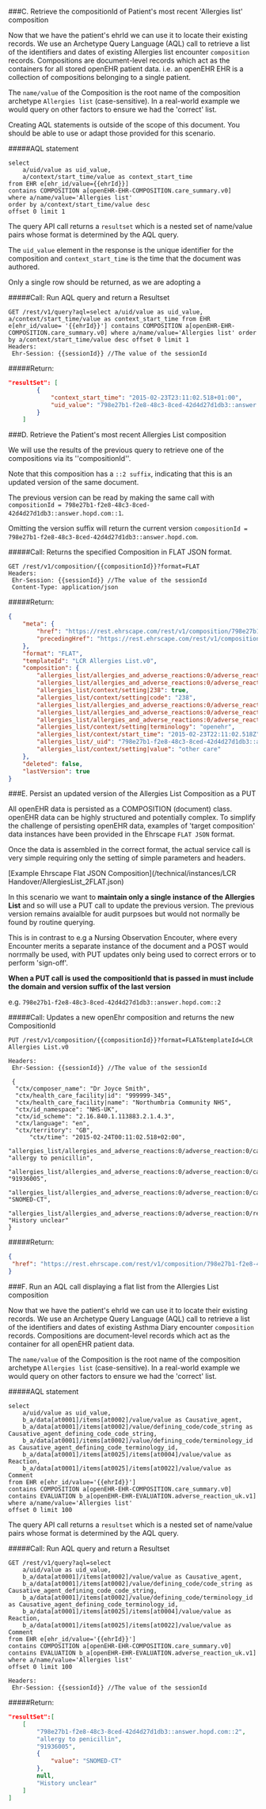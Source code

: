 ###C. Retrieve the compositionId of Patient's most recent 'Allergies list' composition

Now that we have the patient's ehrId we can use it to locate their existing records.
We use an Archetype Query Language (AQL) call to retrieve a list of the identifiers and dates of existing Allergies list encounter ``composition`` records. Compositions are document-level records which act as the containers for all stored openEHR patient data. i.e. an openEHR EHR is a collection of compositions belonging to a single patient.

The `name/value` of the Composition is the root name of the composition archetype `Allergies list` (case-sensitive). In a real-world example we would query on other factors to ensure we had the 'correct' list.

Creating AQL statements is outside of the scope of this document. You should be able to use or adapt those provided for this scenario.

#####AQL statement

````
select
    a/uid/value as uid_value,
    a/context/start_time/value as context_start_time
from EHR e[ehr_id/value={{ehrId}}]
contains COMPOSITION a[openEHR-EHR-COMPOSITION.care_summary.v0]
where a/name/value='Allergies list'
order by a/context/start_time/value desc
offset 0 limit 1
````
The query API call returns a `resultset` which is a nested set of name/value pairs whose format is determined by the AQL query.

The `uid_value` element in the response is the unique identifier for the composition and `context_start_time` is the time that the document was authored.

Only a single row should be returned, as we are adopting a

#####Call: Run AQL query and return a Resultset
````
GET /rest/v1/query?aql=select a/uid/value as uid_value, a/context/start_time/value as context_start_time from EHR e[ehr_id/value= '{{ehrId}}'] contains COMPOSITION a[openEHR-EHR-COMPOSITION.care_summary.v0] where a/name/value='Allergies list' order by a/context/start_time/value desc offset 0 limit 1
Headers:
 Ehr-Session: {{sessionId}} //The value of the sessionId
````

#####Return:
````json
"resultSet": [
        {
            "context_start_time": "2015-02-23T23:11:02.518+01:00",
            "uid_value": "798e27b1-f2e8-48c3-8ced-42d4d27d1db3::answer.hopd.com::2" //compositionId
        }
    ]
````

###D. Retrieve the Patient's most recent Allergies List composition

We will use the results of the previous query to retrieve one of the compositions via its ''compositionId''.

Note that this composition has a `::2 suffix`, indicating that this is an updated version of the same document.

The previous version can be read by making the same call with `compositionId = 798e27b1-f2e8-48c3-8ced-42d4d27d1db3::answer.hopd.com::1`.

Omitting the version suffix will return the current version `compositionId = 798e27b1-f2e8-48c3-8ced-42d4d27d1db3::answer.hopd.com`.


#####Call: Returns the specified Composition in FLAT JSON format.
````
GET /rest/v1/composition/{{compositionId}}?format=FLAT
Headers:
 Ehr-Session: {{sessionId}} //The value of the sessionId
 Content-Type: application/json
````
#####Return:
````json
{
    "meta": {
        "href": "https://rest.ehrscape.com/rest/v1/composition/798e27b1-f2e8-48c3-8ced-42d4d27d1db3::answer.hopd.com::2",
        "precedingHref": "https://rest.ehrscape.com/rest/v1/composition/798e27b1-f2e8-48c3-8ced-42d4d27d1db3::answer::1"
    },
    "format": "FLAT",
    "templateId": "LCR Allergies List.v0",
    "composition": {
        "allergies_list/allergies_and_adverse_reactions:0/adverse_reaction:0/causative_agent|terminology": "SNOMED-CT",
        "allergies_list/allergies_and_adverse_reactions:0/adverse_reaction:0/reaction_details/comment": "History unclear",
        "allergies_list/context/setting|238": true,
        "allergies_list/context/setting|code": "238",
        "allergies_list/allergies_and_adverse_reactions:0/adverse_reaction:0/causative_agent|91936005": true,
        "allergies_list/allergies_and_adverse_reactions:0/adverse_reaction:0/causative_agent|code": "91936005",
        "allergies_list/allergies_and_adverse_reactions:0/adverse_reaction:0/causative_agent|value": "allergy to penicillin",
        "allergies_list/context/setting|terminology": "openehr",
        "allergies_list/context/start_time": "2015-02-23T22:11:02.518Z",
        "allergies_list/_uid": "798e27b1-f2e8-48c3-8ced-42d4d27d1db3::answer.hopd.com::2",
        "allergies_list/context/setting|value": "other care"
    },
    "deleted": false,
    "lastVersion": true
}
````


###E. Persist an updated version of the Allergies List Composition as a PUT

All openEHR data is persisted as a COMPOSITION (document) class. openEHR data can be highly structured and potentially complex. To simplify the challenge of persisting openEHR data, examples of  'target composition' data instances have been provided in the Ehrscape ``FLAT JSON`` format.

Once the data is assembled in the correct format, the actual service call is very simple requiring only the setting of simple parameters and headers.

[Example Ehrscape Flat JSON Composition](/technical/instances/LCR Handover/AllergiesList_2FLAT.json)  

In this scenario we want to **maintain only a single instance of the Allergies List** and so will use a PUT call to update the previous version. The previous version remains avaialble for audit purpsoes but would not normally be found by routine querying.

This is in contrast to e.g a Nursing Observation Encouter, where every Encounter merits a separate instance of the document and a POST would norrmally be used, with PUT updates only being used to correct errors or to perform 'sign-off'.

**When a PUT call is used the compositionId that is passed in must include the domain and version suffix  of the last version**

e.g. `798e27b1-f2e8-48c3-8ced-42d4d27d1db3::answer.hopd.com::2`

#####Call: Updates a new openEhr composition and returns the new CompositionId
````
PUT /rest/v1/composition/{{compositionId}}?format=FLAT&templateId=LCR Allergies List.v0

Headers:
 Ehr-Session: {{sessionId}} //The value of the sessionId

 {
  "ctx/composer_name": "Dr Joyce Smith",
  "ctx/health_care_facility|id": "999999-345",
  "ctx/health_care_facility|name": "Northumbria Community NHS",
  "ctx/id_namespace": "NHS-UK",
  "ctx/id_scheme": "2.16.840.1.113883.2.1.4.3",
  "ctx/language": "en",
  "ctx/territory": "GB",
	  "ctx/time": "2015-02-24T00:11:02.518+02:00",
    "allergies_list/allergies_and_adverse_reactions:0/adverse_reaction:0/causative_agent|value": "allergy to penicillin",
    "allergies_list/allergies_and_adverse_reactions:0/adverse_reaction:0/causative_agent|code": "91936005",
    "allergies_list/allergies_and_adverse_reactions:0/adverse_reaction:0/causative_agent|terminology": "SNOMED-CT",
    "allergies_list/allergies_and_adverse_reactions:0/adverse_reaction:0/reaction_details/comment": "History unclear"
}
````
#####Return:
````json
{
 "href": "https://rest.ehrscape.com/rest/v1/composition/798e27b1-f2e8-48c3-8ced-42d4d27d1db3::answer.hopd.com::3"
}
````

###F. Run an AQL call displaying a flat list from the Allergies List composition

Now that we have the patient's ehrId we can use it to locate their existing records.
We use an Archetype Query Language (AQL) call to retrieve a list of the identifiers and dates of existing Asthma Diary encounter ``composition`` records. Compositions are document-level records which act as the container for all openEHR patient data.

The `name/value` of the Composition is the root name of the composition archetype `Allergies list` (case-sensitive). In a real-world example we would query on other factors to ensure we had the 'correct' list.

#####AQL statement

````
select
    a/uid/value as uid_value,
    b_a/data[at0001]/items[at0002]/value/value as Causative_agent,
    b_a/data[at0001]/items[at0002]/value/defining_code/code_string as Causative_agent_defining_code_code_string,
    b_a/data[at0001]/items[at0002]/value/defining_code/terminology_id as Causative_agent_defining_code_terminology_id,
    b_a/data[at0001]/items[at0025]/items[at0004]/value/value as Reaction,
    b_a/data[at0001]/items[at0025]/items[at0022]/value/value as Comment
from EHR e[ehr_id/value='{{ehrId}}']
contains COMPOSITION a[openEHR-EHR-COMPOSITION.care_summary.v0]
contains EVALUATION b_a[openEHR-EHR-EVALUATION.adverse_reaction_uk.v1]
where a/name/value='Allergies list'
offset 0 limit 100

````
The query API call returns a `resultset` which is a nested set of name/value pairs whose format is determined by the AQL query.

#####Call: Run AQL query and return a Resultset
````
GET /rest/v1/query?aql=select
    a/uid/value as uid_value,
    b_a/data[at0001]/items[at0002]/value/value as Causative_agent,
    b_a/data[at0001]/items[at0002]/value/defining_code/code_string as Causative_agent_defining_code_code_string,
    b_a/data[at0001]/items[at0002]/value/defining_code/terminology_id as Causative_agent_defining_code_terminology_id,
    b_a/data[at0001]/items[at0025]/items[at0004]/value/value as Reaction,
    b_a/data[at0001]/items[at0025]/items[at0022]/value/value as Comment
from EHR e[ehr_id/value='{{ehrId}}']
contains COMPOSITION a[openEHR-EHR-COMPOSITION.care_summary.v0]
contains EVALUATION b_a[openEHR-EHR-EVALUATION.adverse_reaction_uk.v1]
where a/name/value='Allergies list'
offset 0 limit 100

Headers:
 Ehr-Session: {{sessionId}} //The value of the sessionId
````

#####Return:
````json
"resultSet":[
    [
        "798e27b1-f2e8-48c3-8ced-42d4d27d1db3::answer.hopd.com::2",
        "allergy to penicillin",
        "91936005",
        {
            "value": "SNOMED-CT"
        },
        null,
        "History unclear"
    ]
]

````